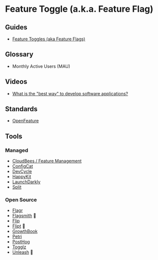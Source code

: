 # Feature Toggle (a.k.a. Feature Flag)

<!--
https://youtube.com/watch?v=i6j2hT7ox0c
-->

## Guides

- [Feature Toggles (aka Feature Flags)](https://martinfowler.com/articles/feature-toggles.html)

## Glossary

- Monthly Active Users (MAU)

## Videos

- [What is the "best way" to develop software applications?](https://youtube.com/watch?v=oNmcX6Gozg0)

## Standards

- [OpenFeature](/openfeature.md)

## Tools

### Managed

- [CloudBees / Feature Management](https://cloudbees.com/capabilities/feature-management)
- [ConfigCat](https://configcat.com)
- [DevCycle](https://devcycle.com)
- [HappyKit](https://happykit.dev)
- [LaunchDarkly](https://launchdarkly.com)
- [Split](https://spit.io)

### Open Source

- [Flagr](https://github.com/openflagr/flagr)
- [Flagsmith](/flagsmith.md) 🌟
- [Flip](https://github.com/pda/flip)
- [Flipt](/flipt.md) 🌟
- [GrowthBook](/growthbook.md)
- [Petri](https://github.com/wix-incubator/petri)
- [PostHog](/posthog.md)
- [Togglz](https://github.com/togglz/togglz)
- [Unleash](https://github.com/Unleash/unleash) 🌟

<!--
https://github.com/tryabby/abby
https://tesfy.vercel.app
https://progressively.app
-->

<!--
HappyKit
https://github.com/feliciachang/lay-off-app
-->
